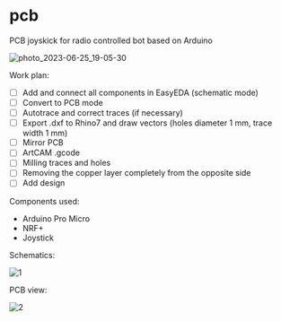 # pcb

PCB joyskick for radio controlled bot based on Arduino 

![photo_2023-06-25_19-05-30](https://github.com/bbbaaauuu/pcb/assets/114235448/6a5f711f-26fa-4a28-a73b-7776a0a2092a)

Work plan:
- [ ] Add and connect all components in EasyEDA (schematic mode)
- [ ] Convert to PCB mode
- [ ] Autotrace and correct traces (if necessary)
- [ ] Export .dxf to Rhino7 and draw vectors (holes diameter 1 mm, trace width 1 mm)
- [ ] Mirror PCB
- [ ] ArtCAM .gcode
- [ ] Milling traces and holes
- [ ] Removing the copper layer completely from the opposite side
- [ ] Add design

Components used:
- Arduino Pro Micro
- NRF+
- Joystick

Schematics:

![1](https://github.com/bbbaaauuu/pcb/assets/114235448/d8c8d350-4d55-452c-a0a1-7a56bae08bfe)

PCB view:

![2](https://github.com/bbbaaauuu/pcb/assets/114235448/dade2278-a121-400f-aecc-14542a5caf0a)


